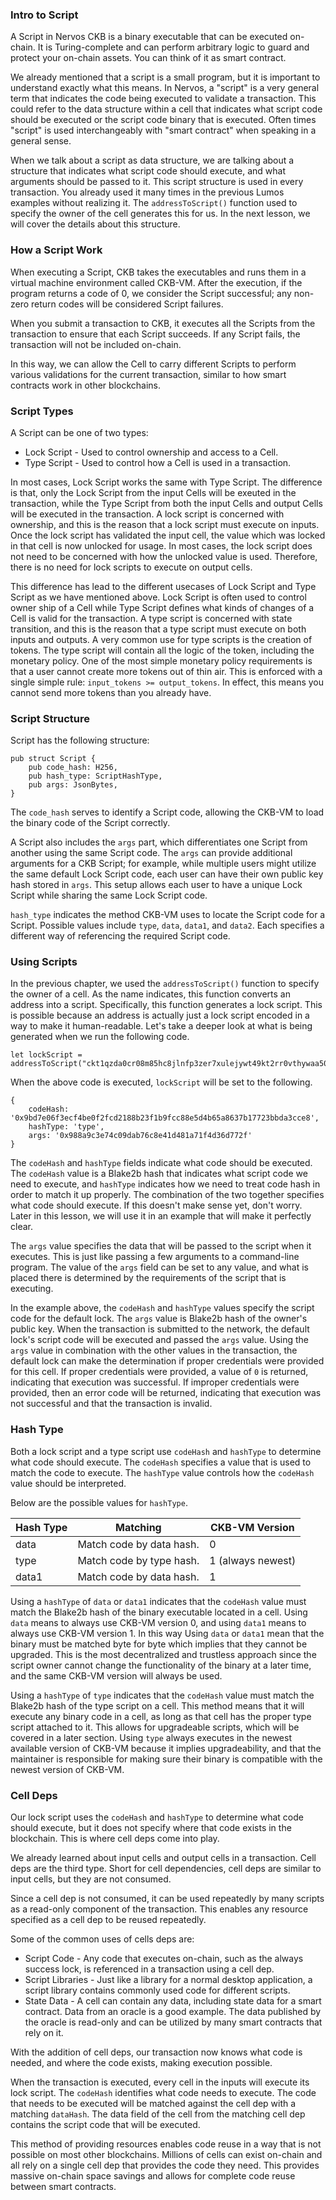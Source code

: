 ### Intro to Script
A Script in Nervos CKB is a binary executable that can be executed on-chain. It is Turing-complete and can perform arbitrary logic to guard and protect your on-chain assets. You can think of it as smart contract.

We already mentioned that a script is a small program, but it is important to understand exactly what this means. In Nervos, a "script" is a very general term that indicates the code being executed to validate a transaction. This could refer to the data structure within a cell that indicates what script code should be executed or the script code binary that is executed. Often times "script" is used interchangeably with "smart contract" when speaking in a general sense.

When we talk about a script as data structure, we are talking about a structure that indicates what script code should execute, and what arguments should be passed to it. This script structure is used in every transaction. You already used it many times in the previous Lumos examples without realizing it. The `addressToScript()` function used to specify the owner of the cell generates this for us. In the next lesson, we will cover the details about this structure.

### How a Script Work
When executing a Script, CKB takes the executables and runs them in a virtual machine environment called CKB-VM. After the execution, if the program returns a code of 0, we consider the Script successful; any non-zero return codes will be considered Script failures.

When you submit a transaction to CKB, it executes all the Scripts from the transaction to ensure that each Script succeeds. If any Script fails, the transaction will not be included on-chain.

In this way, we can allow the Cell to carry different Scripts to perform various validations for the current transaction, similar to how smart contracts work in other blockchains.

### Script Types
A Script can be one of two types:

* Lock Script - Used to control ownership and access to a Cell.
* Type Script - Used to control how a Cell is used in a transaction.

In most cases, Lock Script works the same with Type Script. The difference is that, only the Lock Script from the input Cells will be exeuted in the transaction, while the Type Script from both the input Cells and output Cells will be executed in the transaction. A lock script is concerned with ownership, and this is the reason that a lock script must execute on inputs. Once the lock script has validated the input cell, the value which was locked in that cell is now unlocked for usage. In most cases, the lock script does not need to be concerned with how the unlocked value is used. Therefore, there is no need for lock scripts to execute on output cells.

This difference has lead to the different usecases of Lock Script and Type Script as we have mentioned above. Lock Script is often used to control owner ship of a Cell while Type Script defines what kinds of changes of a Cell is valid for the transaction. A type script is concerned with state transition, and this is the reason that a type script must execute on both inputs and outputs. A very common use for type scripts is the creation of tokens. The type script will contain all the logic of the token, including the monetary policy. One of the most simple monetary policy requirements is that a user cannot create more tokens out of thin air. This is enforced with a single simple rule: `input_tokens >= output_tokens`. In effect, this means you cannot send more tokens than you already have.

### Script Structure
Script has the following structure:

```
pub struct Script {
    pub code_hash: H256,
    pub hash_type: ScriptHashType,
    pub args: JsonBytes,
}
```

The `code_hash` serves to identify a Script code, allowing the CKB-VM to load the binary code of the Script correctly.

A Script also includes the `args` part, which differentiates one Script from another using the same Script code. The `args` can provide additional arguments for a CKB Script; for example, while multiple users might utilize the same default Lock Script code, each user can have their own public key hash stored in `args`. This setup allows each user to have a unique Lock Script while sharing the same Lock Script code.

`hash_type` indicates the method CKB-VM uses to locate the Script code for a Script. Possible values include `type`, `data`, `data1`, and `data2`. Each specifies a different way of referencing the required Script code.

### Using Scripts

In the previous chapter, we used the `addressToScript()` function to specify the owner of a cell. As the name indicates, this function converts an address into a script. Specifically, this function generates a lock script. This is possible because an address is actually just a lock script encoded in a way to make it human-readable. Let's take a deeper look at what is being generated when we run the following code.

```
let lockScript = addressToScript("ckt1qzda0cr08m85hc8jlnfp3zer7xulejywt49kt2rr0vthywaa50xwsqvc32wruaxqnk4hdj8yr4yp5u056dkhwtc94sy8q");
```

When the above code is executed, `lockScript` will be set to the following.

```
{
    codeHash: '0x9bd7e06f3ecf4be0f2fcd2188b23f1b9fcc88e5d4b65a8637b17723bbda3cce8',
    hashType: 'type',
    args: '0x988a9c3e74c09dab76c8e41d481a71f4d36d772f'
}
```

The `codeHash` and `hashType` fields indicate what code should be executed. The `codeHash` value is a Blake2b hash that indicates what script code we need to execute, and `hashType` indicates how we need to treat code hash in order to match it up properly. The combination of the two together specifies what code should execute. If this doesn't make sense yet, don't worry. Later in this lesson, we will use it in an example that will make it perfectly clear.

The `args` value specifies the data that will be passed to the script when it executes. This is just like passing a few arguments to a command-line program. The value of the `args` field can be set to any value, and what is placed there is determined by the requirements of the script that is executing.

In the example above, the `codeHash` and `hashType` values specify the script code for the default lock. The `args` value is Blake2b hash of the owner's public key. When the transaction is submitted to the network, the default lock's script code will be executed and passed the `args` value. Using the `args` value in combination with the other values in the transaction, the default lock can make the determination if proper credentials were provided for this cell. If proper credentials were provided, a value of `0` is returned, indicating that execution was successful. If improper credentials were provided, then an error code will be returned, indicating that execution was not successful and that the transaction is invalid.

### Hash Type

Both a lock script and a type script use `codeHash` and `hashType` to determine what code should execute. The `codeHash` specifies a value that is used to match the code to execute. The `hashType` value controls how the `codeHash` value should be interpreted.

Below are the possible values for `hashType`. 

| Hash Type  | Matching  | CKB-VM Version    |
| ---        | ---       | ---               |
| data       | Match code by data hash.    | 0                  |
| type       | Match code by type hash.    | 1 (always newest)  |
| data1      | Match code by data hash.    | 1                  |

Using a `hashType` of `data` or `data1` indicates that the `codeHash` value must match the Blake2b hash of the binary executable located in a cell. Using `data` means to always use CKB-VM version 0, and using `data1` means to always use CKB-VM version 1. In this way Using `data` or `data1` mean that the binary must be matched byte for byte which implies that they cannot be upgraded. This is the most decentralized and trustless approach since the script owner cannot change the functionality of the binary at a later time, and the same CKB-VM version will always be used.

Using a `hashType` of `type` indicates that the `codeHash` value must match the Blake2b hash of the type script on a cell. This method means that it will execute any binary code in a cell, as long as that cell has the proper type script attached to it. This allows for upgradeable scripts, which will be covered in a later section. Using `type` always executes in the newest available version of CKB-VM because it implies upgradeability, and that the maintainer is responsible for making sure their binary is compatible with the newest version of CKB-VM.

### Cell Deps

Our lock script uses the `codeHash` and `hashType` to determine what code should execute, but it does not specify where that code exists in the blockchain. This is where cell deps come into play.

We already learned about input cells and output cells in a transaction. Cell deps are the third type. Short for cell dependencies, cell deps are similar to input cells, but they are not consumed.

Since a cell dep is not consumed, it can be used repeatedly by many scripts as a read-only component of the transaction. This enables any resource specified as a cell dep to be reused repeatedly.

Some of the common uses of cells deps are:
* Script Code - Any code that executes on-chain, such as the always success lock, is referenced in a transaction using a cell dep.
* Script Libraries - Just like a library for a normal desktop application, a script library contains commonly used code for different scripts.
* State Data - A cell can contain any data, including state data for a smart contract. Data from an oracle is a good example. The data published by the oracle is read-only and can be utilized by many smart contracts that rely on it.

With the addition of cell deps, our transaction now knows what code is needed, and where the code exists, making execution possible.

When the transaction is executed, every cell in the inputs will execute its lock script. The `codeHash` identifies what code needs to execute. The code that needs to be executed will be matched against the cell dep with a matching `dataHash`. The data field of the cell from the matching cell dep contains the script code that will be executed.

This method of providing resources enables code reuse in a way that is not possible on most other blockchains. Millions of cells can exist on-chain and all rely on a single cell dep that provides the code they need. This provides massive on-chain space savings and allows for complete code reuse between smart contracts.

